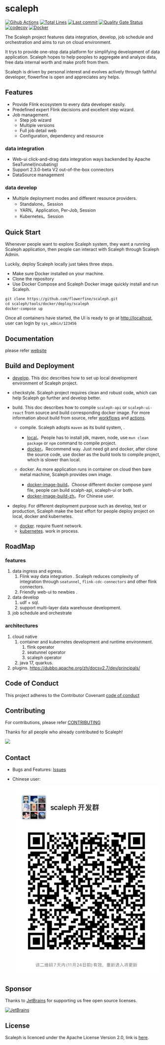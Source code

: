 # scaleph

[![Gihub Actions](https://github.com/flowerfine/scaleph/actions/workflows/ci.yml/badge.svg?branch=master)](https://github.com/flowerfine/scaleph/actions) [![Total Lines](https://tokei.rs/b1/github/flowerfine/scaleph?category=lines)](https://github.com/flowerfine/scaleph) [![Last commit](https://img.shields.io/github/last-commit/flowerfine/scaleph.svg)](https://github.com/flowerfine/scaleph) [![Quality Gate Status](https://sonarcloud.io/api/project_badges/measure?project=flowerfine_scaleph&metric=sqale_rating)](https://sonarcloud.io/dashboard?id=flowerfine_scaleph) [![codecov](https://codecov.io/gh/flowerfine/scaleph/branch/master/graph/badge.svg)](https://codecov.io/gh/flowerfine/scaleph/branch/master) [![Docker](https://img.shields.io/badge/docker-%230db7ed.svg?style=flat&logo=docker&logoColor=white)](https://github.com/orgs/flowerfine/packages?repo_name=scaleph)

The Scaleph project features data integration, develop,  job schedule and orchestration and aims to run on cloud environment. 

It trys to provide one-stop data platform for simplifying development of data application. Scaleph hopes to help peoples to aggregate and analyze data, free data internal worth and make profit from them.

Scaleph is driven by personal interest and evolves actively through faithful developer, flowerfine is open and appreciates any helps.

## Features

* Provide Flink ecosystem to every data developer easily.
* Predefined expert Flink decisions and excellent step wizard.
* Job management.
  * Step job wizard
  * Multiple versions
  * Full job detail web
  * Configuration, dependency and resource

### data integration

* Web-ui click-and-drag data integration ways backended by Apache SeaTunnel(incubating)
*  Support 2.3.0-beta V2 out-of-the-box connectors
* DataSource management

### data develop

* Multiple deployment modes and  different resource providers.
  * Standalone。Session
  * YARN。Application, Per-Job, Session
  * Kubernetes。Session

## Quick Start

Whenever people want to explore Scaleph system, they want a running Scaleph application, then people can interact with Scaleph through Scaleph Admin.

Luckily, deploy Scaleph locally just takes three steps.

* Make sure Docker installed on your machine.
* Clone the repository
* Use Docker Compose and Scaleph Docker image quickly install and run Scaleph.

```shell
git clone https://github.com/flowerfine/scaleph.git
cd scaleph/tools/docker/deploy/scaleph
docker-compose up
```

Once all containers have started, the UI is ready to go at [http://localhost](http://localhost/), user can login by `sys_admin/123456`

## Documentation

please refer [website](https://flowerfine.github.io/scaleph/#/)

## Build and Deployment

* [develop](docs/develop/develop.md). This doc describes how to set up local development environment of Scaleph project.
* checkstyle. Scaleph project requires clean and robust code, which can help Scaleph go further and develop better.
* build. This doc describes how to compile `scaleph-api` or `scaleph-ui-react` from source and build corresponding docker image. For more information about build from source, refer [workflows](https://github.com/flowerfine/scaleph/tree/dev/.github/workflows) and [actions](https://github.com/flowerfine/scaleph/actions).
    * compile.  Scaleph adopts `maven` as its build system, .
        * [local](docs/build/build-local.md)。People has to install jdk, maven, node, use `mvn clean package` or `npm` command to compile project.
        * [docker](docs/build/build-docker.md)。Recommend way. Just need git and docker, after clone the source code, use docker as the build tools to compile project, which is slower than local.
    
    * docker. As more application runs in container on cloud then bare metal machine, Scaleph provides own image.
        * [docker-image-build](docs/docker/docker-image-build.md)。Choose different docker compose yaml file, people can build scalph-api, scaleph-ui or both.
        * [docker-image-build-zh](docs/docker/docker-image-build-zh.md)。For Chinese user.
    
* deploy. For different deployment purpose such as develop, test or production, Scaleph make the best effort for people deploy project on local, docker and kubernetes.
  * [docker](docs/deploy/docker/docker.md). require fluent network.
  * [kubernetes](docs/deploy/kubernetes/kubernetes.md). work in process.


## RoadMap

### features

1. data ingress and egress.
   1. Flink way data integration . Scaleph reduces complexity of integration through `seatunnel`, `flink-cdc-connectors` and other flink connectors.
   2. Friendly web-ui to newbies . 
2. data develop
   1. udf + sql.
   1. support multi-layer data warehouse development.
3. job schedule and orchestrate

### architectures

1. cloud native
   1. container and kubernetes development and runtime environment.
      1. flink operator
      2. seatunnel operator
      3. scaleph operator
   2. java 17, quarkus.
2. plugins. https://dubbo.apache.org/zh/docsv2.7/dev/principals/

## Code of Conduct

This project adheres to the Contributor Covenant [code of conduct](https://www.contributor-covenant.org/version/2/1/code_of_conduct/)

## Contributing

For contributions, please refer [CONTRIBUTING](https://github.com/flowerfine/scaleph)

Thanks for all people who already contributed to Scaleph!

<a href="https://github.com/flowerfine/scaleph/graphs/contributors">
    <img src="https://contrib.rocks/image?repo=flowerfine/scaleph" /></a>

## Contact

* Bugs and Features: [Issues](https://github.com/flowerfine/scaleph/issues)

* Chinese user:

   ![wechat](docs/image/1341668688855_.pic.jpg)

## Sponsor

Thanks to [JetBrains](https://www.jetbrains.com/?from=scaleph) for supporting us free open source licenses.

[![JetBrains](https://img.alicdn.com/tfs/TB1sSomo.z1gK0jSZLeXXb9kVXa-120-130.svg)](https://www.jetbrains.com/?from=scaleph)

## License

Scaleph is licenced under the Apache License Version 2.0, link is [here](https://www.apache.org/licenses/LICENSE-2.0.txt).